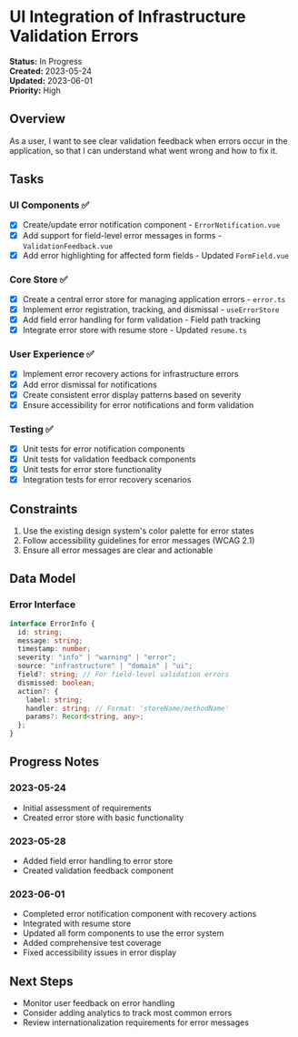 # UI Integration of Infrastructure Validation Errors

**Status:** In Progress  
**Created:** 2023-05-24  
**Updated:** 2023-06-01  
**Priority:** High

## Overview

As a user, I want to see clear validation feedback when errors occur in the application, so that I can understand what went wrong and how to fix it.

## Tasks

### UI Components ✅

- [x] Create/update error notification component - `ErrorNotification.vue`
- [x] Add support for field-level error messages in forms - `ValidationFeedback.vue`
- [x] Add error highlighting for affected form fields - Updated `FormField.vue`

### Core Store ✅

- [x] Create a central error store for managing application errors - `error.ts`
- [x] Implement error registration, tracking, and dismissal - `useErrorStore`
- [x] Add field error handling for form validation - Field path tracking
- [x] Integrate error store with resume store - Updated `resume.ts`

### User Experience ✅

- [x] Implement error recovery actions for infrastructure errors
- [x] Add error dismissal for notifications
- [x] Create consistent error display patterns based on severity
- [x] Ensure accessibility for error notifications and form validation

### Testing ✅

- [x] Unit tests for error notification components
- [x] Unit tests for validation feedback components
- [x] Unit tests for error store functionality
- [x] Integration tests for error recovery scenarios

## Constraints

1. Use the existing design system's color palette for error states
2. Follow accessibility guidelines for error messages (WCAG 2.1)
3. Ensure all error messages are clear and actionable

## Data Model

### Error Interface

```typescript
interface ErrorInfo {
  id: string;
  message: string;
  timestamp: number;
  severity: "info" | "warning" | "error";
  source: "infrastructure" | "domain" | "ui";
  field?: string; // For field-level validation errors
  dismissed: boolean;
  action?: {
    label: string;
    handler: string; // Format: 'storeName/methodName'
    params?: Record<string, any>;
  };
}
```

## Progress Notes

### 2023-05-24

- Initial assessment of requirements
- Created error store with basic functionality

### 2023-05-28

- Added field error handling to error store
- Created validation feedback component

### 2023-06-01

- Completed error notification component with recovery actions
- Integrated with resume store
- Updated all form components to use the error system
- Added comprehensive test coverage
- Fixed accessibility issues in error display

## Next Steps

- Monitor user feedback on error handling
- Consider adding analytics to track most common errors
- Review internationalization requirements for error messages
